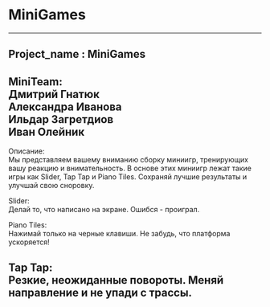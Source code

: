 # MiniGames  
--------------  
Project_name : MiniGames  
--------------  
MiniTeam:  
Дмитрий Гнатюк  
Александра Иванова  
Ильдар Загретдиов  
Иван Олейник  
--------------  
Описание:  
Мы представляем вашему вниманию сборку миниигр, тренирующих вашу реакцию и внимательность. В основе этих миниигр лежат такие игры как Slider, Tap Tap и Piano Tiles. Сохраняй лучшие результаты и улучшай свою сноровку.
 
Slider:  
Делай то, что написано на экране. Ошибся - проиграл.  

Piano Tiles:  
Нажимай только на черные клавиши. Не забудь, что платформа ускоряется!  

Tap Tap:  
Резкие, неожиданные повороты. Меняй направление и не упади с трассы.
--------------  
